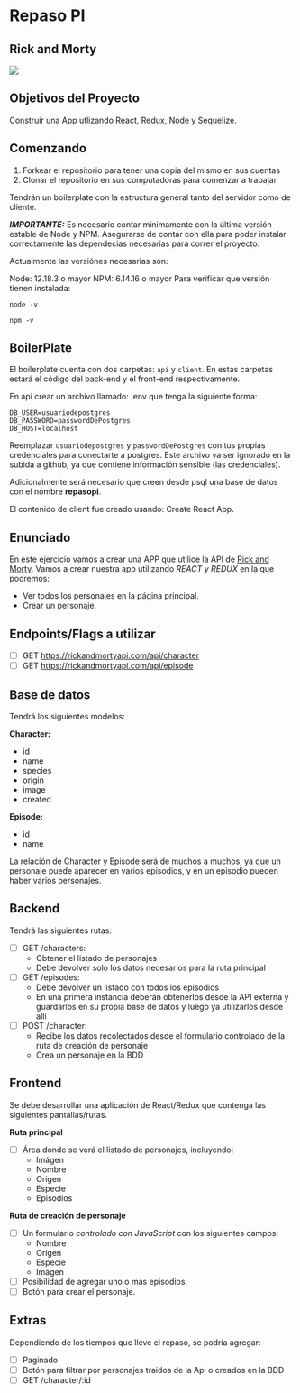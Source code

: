 # Repaso PI

## Rick and Morty

<p align='left'>
    <img src='https://www.vodafone.es/c/statics/imagen/img_OG_Rick_y_Morty_T4_V2.jpg' </img>
</p>

## Objetivos del Proyecto

Construir una App utlizando React, Redux, Node y Sequelize.

## Comenzando

1. Forkear el repositorio para tener una copia del mismo en sus cuentas
2. Clonar el repositorio en sus computadoras para comenzar a trabajar

Tendrán un boilerplate con la estructura general tanto del servidor como de cliente.

**_IMPORTANTE:_** Es necesario contar minimamente con la última versión estable de Node y NPM. Asegurarse de contar con ella para poder instalar correctamente las dependecias necesarias para correr el proyecto.

Actualmente las versiónes necesarias son:

Node: 12.18.3 o mayor NPM: 6.14.16 o mayor Para verificar que versión tienen instalada:

```
node -v

npm -v
```

## BoilerPlate

El boilerplate cuenta con dos carpetas: `api` y `client`. En estas carpetas estará el código del back-end y el front-end respectivamente.

En api crear un archivo llamado: .env que tenga la siguiente forma:

```
DB_USER=usuariodepostgres
DB_PASSWORD=passwordDePostgres
DB_HOST=localhost
```

Reemplazar `usuariodepostgres` y `passwordDePostgres` con tus propias credenciales para conectarte a postgres. Este archivo va ser ignorado en la subida a github, ya que contiene información sensible (las credenciales).

Adicionalmente será necesario que creen desde psql una base de datos con el nombre **repasopi**.

El contenido de client fue creado usando: Create React App.

## Enunciado

En este ejercicio vamos a crear una APP que utilice la API de [Rick and Morty](https://rickandmortyapi.com/). Vamos a crear nuestra app utilizando **REACT* y *REDUX** en la que podremos:

- Ver todos los personajes en la página principal.
- Crear un personaje.

## Endpoints/Flags a utilizar

- [ ] GET https://rickandmortyapi.com/api/character
- [ ] GET https://rickandmortyapi.com/api/episode

## Base de datos

Tendrá los siguientes modelos:

**Character:**

- id
- name
- species
- origin
- image
- created

**Episode:**

- id
- name

La relación de Character y Episode será de muchos a muchos, ya que un personaje puede aparecer en varios episodios, y en un episodio pueden haber varios personajes.

## Backend

Tendrá las siguientes rutas:

- [ ] GET /characters:
  - Obtener el listado de personajes
  - Debe devolver solo los datos necesarios para la ruta principal
- [ ] GET /episodes:
  - Debe devolver un listado con todos los episodios
  - En una primera instancia deberán obtenerlos desde la API externa y guardarlos en su propia base de datos y luego ya utilizarlos desde allí
- [ ] POST /character:
  - Recibe los datos recolectados desde el formulario controlado de la ruta de creación de personaje
  - Crea un personaje en la BDD

## Frontend

Se debe desarrollar una aplicación de React/Redux que contenga las siguientes pantallas/rutas.

**Ruta principal**

- [ ] Área donde se verá el listado de personajes, incluyendo:
  - Imágen
  - Nombre
  - Origen
  - Especie
  - Episodios

**Ruta de creación de personaje**

- [ ] Un formulario _controlado con JavaScript_ con los siguientes campos:
  - Nombre
  - Origen
  - Especie
  - Imágen
- [ ] Posibilidad de agregar uno o más episodios.
- [ ] Botón para crear el personaje.

## Extras

Dependiendo de los tiempos que lleve el repaso, se podría agregar:

- [ ] Paginado
- [ ] Botón para filtrar por personajes traidos de la Api o creados en la BDD
- [ ] GET /character/:id
